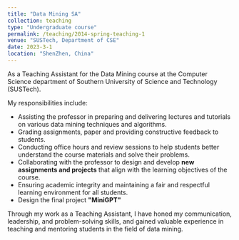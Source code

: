 ```yaml
---
title: "Data Mining SA"
collection: teaching
type: "Undergraduate course"
permalink: /teaching/2014-spring-teaching-1
venue: "SUSTech, Department of CSE"
date: 2023-3-1
location: "ShenZhen, China"
---
```


As a Teaching Assistant for the Data Mining course at the Computer Science department of Southern University of Science and Technology (SUSTech).

My responsibilities include:

- Assisting the professor in preparing and delivering lectures and tutorials on various data mining techniques and algorithms.
- Grading assignments, paper and providing constructive feedback to students.
- Conducting office hours and review sessions to help students better understand the course materials and solve their problems.
- Collaborating with the professor to design and develop **new assignments and projects** that align with the learning objectives of the course.
- Ensuring academic integrity and maintaining a fair and respectful learning environment for all students.
- Design the final project **"MiniGPT"**

Through my work as a Teaching Assistant, I have honed my communication, leadership, and problem-solving skills, and gained valuable experience in teaching and mentoring students in the field of data mining.

